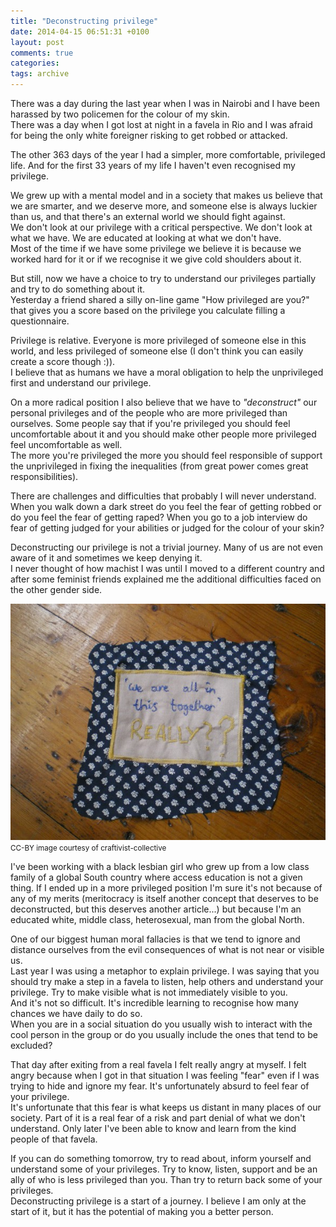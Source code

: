 ```yaml
---
title: "Deconstructing privilege"
date: 2014-04-15 06:51:31 +0100
layout: post
comments: true
categories:
tags: archive
---
```


There was a day during the last year when I was in Nairobi and I have been harassed by two policemen for the colour of my skin.  
There was a day when I got lost at night in a favela in Rio and I was afraid for being the only white foreigner risking to get robbed or attacked.

The other 363 days of the year I had a simpler, more comfortable, privileged life. And for the first 33 years of my life I haven't even recognised my privilege.
<!--more-->

We grew up with a mental model and in a society that makes us believe that we are smarter, and we deserve more, and someone else is always luckier than us, and that there's an external world we should fight against.   
We don't look at our privilege with a critical perspective. We don't look at what we have. We are educated at looking at what we don't have.   
Most of the time if we have some privilege we believe it is because we worked hard for it or if we recognise it we give cold shoulders about it.

But still, now we have a choice to try to understand our privileges partially and try to do something about it.  
Yesterday a friend shared a silly on-line game "How privileged are you?" that gives you a score based on the privilege you calculate filling a questionnaire.

Privilege is relative. Everyone is more privileged of someone else in this world, and less privileged of someone else (I don't think you can easily create a score though :)).  
I believe that as humans we have a moral obligation to help the unprivileged first and understand our privilege.

On a more radical position I also believe that we have to _"deconstruct"_ our personal privileges and of the people who are more privileged than ourselves. Some people say that if you're privileged you should feel uncomfortable about it and you should make other people more privileged feel uncomfortable as well.  
The more you're privileged the more you should feel responsible of support the unprivileged in fixing the inequalities (from great power comes great responsibilities).

There are challenges and difficulties that probably I will never understand. When you walk down a dark street do you feel the fear of getting robbed or do you feel the fear of getting raped? When you go to a job interview do fear of getting judged for your abilities or judged for the colour of your skin?

Deconstructing our privilege is not a trivial journey. Many of us are not even aware of it and sometimes we keep denying it.  
 I never thought of how machist I was until I moved to a different country and after some feminist friends explained me the additional difficulties faced on the other gender side.

 ![](/assets/images/posts_2014_in_this_all_togheter.jpg)  
 <small>CC-BY image courtesy of <a src="https://secure.flickr.com/photos/craftivist-collective/5144060124/">craftivist-collective</a></small>

I've been working with a black lesbian girl who grew up from a low class family of a global South country where access education is not a given thing. If I ended up in a more privileged position I'm sure it's not because of any of my merits (meritocracy is itself another concept that deserves to be deconstructed, but this deserves another article...) but because I'm an educated white, middle class, heterosexual, man from the global North.

One of our biggest human moral fallacies is that we tend to ignore and distance ourselves from the evil consequences of what is not near or visible us.  
Last year I was using a metaphor to explain privilege. I was saying that you should try make a step in a favela to listen, help others and understand your privilege. Try to make visible what is not immediately visible to you.  
And it's not so difficult. It's incredible learning to recognise how many chances we have daily to do so.   
When you are in a social situation do you usually wish to interact with the cool person in the group or do you usually include the ones that tend to be excluded?

That day after exiting from a real favela I felt really angry at myself. I felt angry because when I got in that situation I was feeling "fear" even if I was trying to hide and ignore my fear. It's unfortunately absurd to feel fear of your privilege.  
It's unfortunate that this fear is what keeps us distant in many places of our society. Part of it is a real fear of a risk and part denial of what we don't understand. Only later I've been able to know and learn from the kind people of that favela.

If you can do something tomorrow, try to read about, inform yourself and understand some of your privileges. Try to know, listen, support and be an ally of who is less privileged than you. Than try to return back some of your privileges.  
Deconstructing privilege is a start of a journey. I believe I am only at the start of it, but it has the potential of making you a better person.

